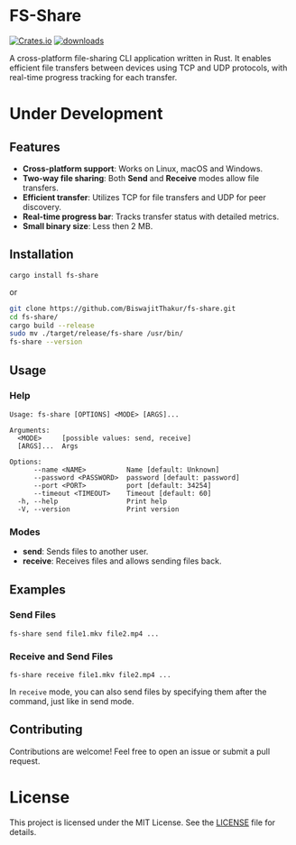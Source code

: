 # FS-Share

[![Crates.io](https://img.shields.io/crates/v/fs-share.svg)](https://crates.io/crates/fs-share)
[![downloads](https://img.shields.io/crates/d/fs-share.svg)](https://crates.io/crates/fs-share)

A cross-platform file-sharing CLI application written in Rust. It enables efficient file transfers between devices using TCP and UDP protocols, with real-time progress tracking for each transfer.

# Under Development

## Features

- **Cross-platform support**: Works on Linux, macOS and Windows.
- **Two-way file sharing**: Both **Send** and **Receive** modes allow file transfers.
- **Efficient transfer**: Utilizes TCP for file transfers and UDP for peer discovery.
- **Real-time progress bar**: Tracks transfer status with detailed metrics.
- **Small binary size**: Less then 2 MB.

## Installation

```
cargo install fs-share
```

or

```bash
git clone https://github.com/BiswajitThakur/fs-share.git
cd fs-share/
cargo build --release
sudo mv ./target/release/fs-share /usr/bin/
fs-share --version
```

## Usage

### Help

```
Usage: fs-share [OPTIONS] <MODE> [ARGS]...

Arguments:
  <MODE>     [possible values: send, receive]
  [ARGS]...  Args

Options:
      --name <NAME>          Name [default: Unknown]
      --password <PASSWORD>  password [default: password]
      --port <PORT>          port [default: 34254]
      --timeout <TIMEOUT>    Timeout [default: 60]
  -h, --help                 Print help
  -V, --version              Print version
```

### Modes

- **send**: Sends files to another user.
- **receive**: Receives files and allows sending files back.

## Examples

### Send Files

```
fs-share send file1.mkv file2.mp4 ...
```

### Receive and Send Files

```
fs-share receive file1.mkv file2.mp4 ...
```

In `receive` mode, you can also send files by specifying them after the command, just like in send mode.

## Contributing

Contributions are welcome! Feel free to open an issue or submit a pull request.

# License

This project is licensed under the MIT License. See the [LICENSE](LICENSE) file for details.
